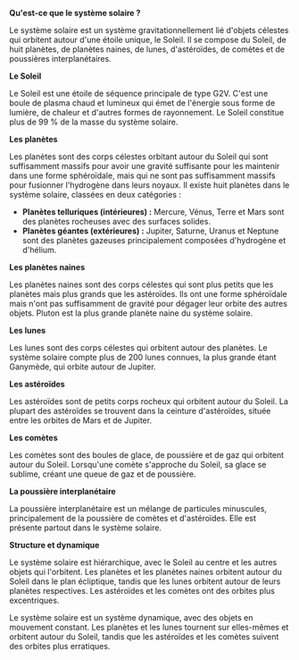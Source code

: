 **Qu'est-ce que le système solaire ?**

Le système solaire est un système gravitationnellement lié d'objets célestes qui orbitent autour d'une étoile unique, le Soleil. Il se compose du Soleil, de huit planètes, de planètes naines, de lunes, d'astéroïdes, de comètes et de poussières interplanétaires.

**Le Soleil**

Le Soleil est une étoile de séquence principale de type G2V. C'est une boule de plasma chaud et lumineux qui émet de l'énergie sous forme de lumière, de chaleur et d'autres formes de rayonnement. Le Soleil constitue plus de 99 % de la masse du système solaire.

**Les planètes**

Les planètes sont des corps célestes orbitant autour du Soleil qui sont suffisamment massifs pour avoir une gravité suffisante pour les maintenir dans une forme sphéroïdale, mais qui ne sont pas suffisamment massifs pour fusionner l'hydrogène dans leurs noyaux. Il existe huit planètes dans le système solaire, classées en deux catégories :

* **Planètes telluriques (intérieures) :** Mercure, Vénus, Terre et Mars sont des planètes rocheuses avec des surfaces solides.
* **Planètes géantes (extérieures) :** Jupiter, Saturne, Uranus et Neptune sont des planètes gazeuses principalement composées d'hydrogène et d'hélium.

**Les planètes naines**

Les planètes naines sont des corps célestes qui sont plus petits que les planètes mais plus grands que les astéroïdes. Ils ont une forme sphéroïdale mais n'ont pas suffisamment de gravité pour dégager leur orbite des autres objets. Pluton est la plus grande planète naine du système solaire.

**Les lunes**

Les lunes sont des corps célestes qui orbitent autour des planètes. Le système solaire compte plus de 200 lunes connues, la plus grande étant Ganymède, qui orbite autour de Jupiter.

**Les astéroïdes**

Les astéroïdes sont de petits corps rocheux qui orbitent autour du Soleil. La plupart des astéroïdes se trouvent dans la ceinture d'astéroïdes, située entre les orbites de Mars et de Jupiter.

**Les comètes**

Les comètes sont des boules de glace, de poussière et de gaz qui orbitent autour du Soleil. Lorsqu'une comète s'approche du Soleil, sa glace se sublime, créant une queue de gaz et de poussière.

**La poussière interplanétaire**

La poussière interplanétaire est un mélange de particules minuscules, principalement de la poussière de comètes et d'astéroïdes. Elle est présente partout dans le système solaire.

**Structure et dynamique**

Le système solaire est hiérarchique, avec le Soleil au centre et les autres objets qui l'orbitent. Les planètes et les planètes naines orbitent autour du Soleil dans le plan écliptique, tandis que les lunes orbitent autour de leurs planètes respectives. Les astéroïdes et les comètes ont des orbites plus excentriques.

Le système solaire est un système dynamique, avec des objets en mouvement constant. Les planètes et les lunes tournent sur elles-mêmes et orbitent autour du Soleil, tandis que les astéroïdes et les comètes suivent des orbites plus erratiques.